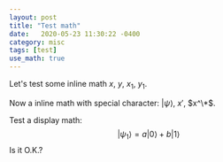 ```yaml
---
layout: post
title: "Test math"
date:   2020-05-23 11:30:22 -0400
category: misc
tags: [test]
use_math: true
---
```

Let's test some inline math $x$, $y$, $x_1$, $y_1$.

Now a inline math with special character: $|\psi\rangle$, $x'$, $x^\*$.

Test a display math:
$$
   |\psi_1\rangle = a|0\rangle + b|1\rangle
$$
Is it O.K.?
